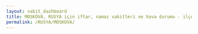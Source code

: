 ```yaml
---
layout: vakit_dashboard
title: MOSKOVA, RUSYA için iftar, namaz vakitleri ve hava durumu - ilçe/eyalet seç
permalink: /RUSYA/MOSKOVA/
---
```


<script type="text/javascript">
  var GLOBAL_COUNTRY = 'RUSYA';
  var GLOBAL_CITY = 'MOSKOVA';
  var GLOBAL_STATE = '';
  var lat = 72;
  var lon = 21;
</script>

